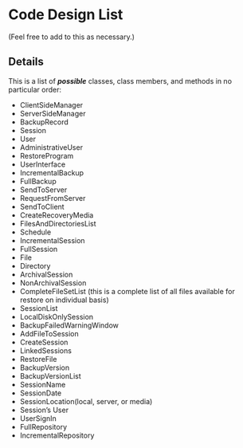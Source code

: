 # Code Design List #

(Feel free to add to this as necessary.)

## Details ##
This is a list of **_possible_** classes, class members, and methods in no particular order:

  * ClientSideManager
  * ServerSideManager
  * BackupRecord
  * Session
  * User
  * AdministrativeUser
  * RestoreProgram
  * UserInterface
  * IncrementalBackup
  * FullBackup
  * SendToServer
  * RequestFromServer
  * SendToClient
  * CreateRecoveryMedia
  * FilesAndDirectoriesList
  * Schedule
  * IncrementalSession
  * FullSession
  * File
  * Directory
  * ArchivalSession
  * NonArchivalSession
  * CompleteFileSetList (this is a complete list of all files available for restore on individual basis)
  * SessionList
  * LocalDiskOnlySession
  * BackupFailedWarningWindow
  * AddFileToSession
  * CreateSession
  * LinkedSessions
  * RestoreFile
  * BackupVersion
  * BackupVersionList
  * SessionName
  * SessionDate
  * SessionLocation(local, server, or media)
  * Session’s User
  * UserSignIn
  * FullRepository
  * IncrementalRepository
